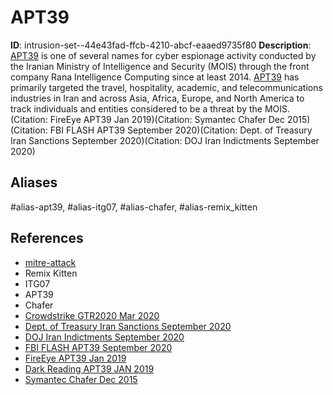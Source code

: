 # APT39

**ID**: intrusion-set--44e43fad-ffcb-4210-abcf-eaaed9735f80
**Description**: [APT39](https://attack.mitre.org/groups/G0087) is one of several names for cyber espionage activity conducted by the Iranian Ministry of Intelligence and Security (MOIS) through the front company Rana Intelligence Computing since at least 2014. [APT39](https://attack.mitre.org/groups/G0087) has primarily targeted the travel, hospitality, academic, and telecommunications industries in Iran and across Asia, Africa, Europe, and North America to track individuals and entities considered to be a threat by the MOIS.(Citation: FireEye APT39 Jan 2019)(Citation: Symantec Chafer Dec 2015)(Citation: FBI FLASH APT39 September 2020)(Citation: Dept. of Treasury Iran Sanctions September 2020)(Citation: DOJ Iran Indictments September 2020)

## Aliases
#alias-apt39, #alias-itg07, #alias-chafer, #alias-remix_kitten

## References
- [mitre-attack](https://attack.mitre.org/groups/G0087)
- Remix Kitten
- ITG07
- APT39
- Chafer
- [Crowdstrike GTR2020 Mar 2020](https://go.crowdstrike.com/rs/281-OBQ-266/images/Report2020CrowdStrikeGlobalThreatReport.pdf)
- [Dept. of Treasury Iran Sanctions September 2020](https://home.treasury.gov/news/press-releases/sm1127)
- [DOJ Iran Indictments September 2020](https://www.justice.gov/opa/pr/department-justice-and-partner-departments-and-agencies-conduct-coordinated-actions-disrupt)
- [FBI FLASH APT39 September 2020](https://www.iranwatch.org/sites/default/files/public-intelligence-alert.pdf)
- [FireEye APT39 Jan 2019](https://www.fireeye.com/blog/threat-research/2019/01/apt39-iranian-cyber-espionage-group-focused-on-personal-information.html)
- [Dark Reading APT39 JAN 2019](https://www.darkreading.com/attacks-breaches/iran-ups-its-traditional-cyber-espionage-tradecraft/d/d-id/1333764)
- [Symantec Chafer Dec 2015](https://www.symantec.com/connect/blogs/iran-based-attackers-use-back-door-threats-spy-middle-eastern-targets)
